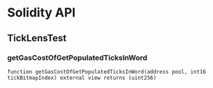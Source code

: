 # Solidity API

## TickLensTest

### getGasCostOfGetPopulatedTicksInWord

```solidity
function getGasCostOfGetPopulatedTicksInWord(address pool, int16 tickBitmapIndex) external view returns (uint256)
```

